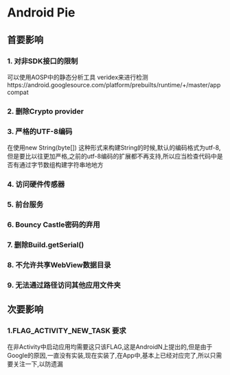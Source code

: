 # Android Pie
## 首要影响

### 1. 对非SDK接口的限制
可以使用AOSP中的静态分析工具 veridex来进行检测https://android.googlesource.com/platform/prebuilts/runtime/+/master/appcompat

### 2. 删除Crypto provider

### 3. 严格的UTF-8编码
在使用new String(byte[]) 这种形式来构建String的时候,默认的编码格式为utf-8,但是要比以往更加严格,之前的utf-8编码的扩展都不再支持,所以应当检查代码中是否有通过字节数组构建字符串地地方

### 4. 访问硬件传感器

### 5. 前台服务

### 6. Bouncy Castle密码的弃用

### 7. 删除Build.getSerial()

### 8. 不允许共享WebView数据目录

### 9. 无法通过路径访问其他应用文件夹


## 次要影响

### 1.FLAG_ACTIVITY_NEW_TASK 要求
在非Activity中启动应用均需要这只该FLAG,这是AndroidN上提出的,但是由于Google的原因,一直没有实装,现在实装了,在App中,基本上已经对应完了,所以只需要关注一下,以防遗漏